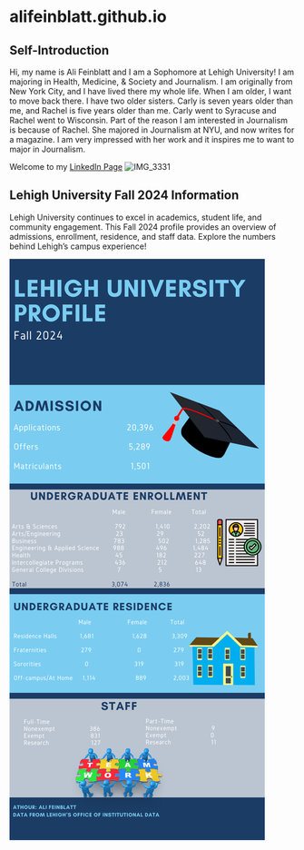# alifeinblatt.github.io

## Self-Introduction
Hi, my name is Ali Feinblatt and I am a Sophomore at Lehigh University! I am majoring in Health, Medicine, & Society and Journalism. I am originally from New York City, and I have lived there my whole life. When I am older, I want to move back there. I have two older sisters. Carly is seven years older than me, and Rachel is five years older than me. Carly went to Syracuse and Rachel went to Wisconsin. Part of the reason I am interested in Journalism is because of Rachel. She majored in Journalism at NYU, and now writes for a magazine. I am very impressed with her work and it inspires me to want to major in Journalism. 

Welcome to my [LinkedIn Page](https://www.linkedin.com/in/ali-feinblatt-5a7774295/)
![IMG_3331](https://github.com/user-attachments/assets/afe92d4e-212a-45db-94a6-d8f08778f602)

## Lehigh University Fall 2024 Information

Lehigh University continues to excel in academics, student life, and community engagement. This Fall 2024 profile provides an overview of admissions, enrollment, residence, and staff data. Explore the numbers behind Lehigh’s campus experience!

![infograhpic](https://github.com/alifeinblatt/alifeinblatt.github.io/blob/d82880d7f435476425e6ca01a40b4e867dee7200/Blue%20Entrepreneur%20Personalities%20Business%20Infographic.png)
